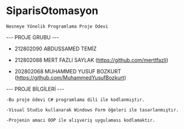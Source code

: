 # SiparisOtomasyon
    Nesneye Yönelik Programlama Proje Ödevi

---  PROJE GRUBU  ---

   * 212802090 ABDUSSAMED TEMİZ

   * 212802088 MERT FAZLI SAYLAK (https://github.com/merttfazli)

   * 202802068 MUHAMMED YUSUF BOZKURT (https://github.com/MuhammedYusufBozkurt)

---  PROJE BİLGİLERİ  ---

    -Bu proje ödevi C# programlama dili ile kodlanmıştır.

    -Visual Studio kullanarak Windows Form öğeleri ile tasarlanmıştır.

    -Projenin amacı OOP ile alışveriş uygulaması kodlamaktır.
